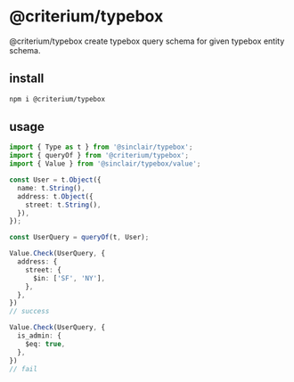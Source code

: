 # @criterium/typebox

@criterium/typebox create typebox query schema for given typebox entity schema.

## install

```sh
npm i @criterium/typebox
```

## usage

```ts
import { Type as t } from '@sinclair/typebox';
import { queryOf } from '@criterium/typebox';
import { Value } from '@sinclair/typebox/value';

const User = t.Object({
  name: t.String(),
  address: t.Object({
    street: t.String(),
  }),
});

const UserQuery = queryOf(t, User);

Value.Check(UserQuery, {
  address: {
    street: {
      $in: ['SF', 'NY'],
    },
  },
})
// success

Value.Check(UserQuery, {
  is_admin: {
    $eq: true,
  },
})
// fail
```
